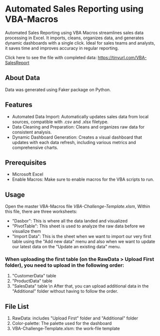 # Automated Sales Reporting using VBA-Macros
Automated Sales Reporting using VBA Macros streamlines sales data processing in Excel. It imports, cleans, organizes data, and generates dynamic dashboards with a single click. Ideal for sales teams and analysts, it saves time and improves accuracy in regular reporting.

Click here to see the file with completed data: https://tinyurl.com/VBA-SalesReport

## About Data
Data was generated using Faker package on Python.

## Features
- Automated Data Import: Automatically updates sales data from local sources, compatible with .csv and .xlsx filetype.
- Data Cleaning and Preparation: Cleans and organizes raw data for consistent analysis.
- Dynamic Dashboard Generation: Creates a visual dashboard that updates with each data refresh, including various metrics and comprehensive charts.

## Prerequisites
- Microsoft Excel
- Enable Macros: Make sure to enable macros for the VBA scripts to run.

## Usage
Open the master VBA-Macros file *VBA-Challenge-Template.xlsm*, Within this file, there are three worksheets:
- "Dasbor": This is where all the data landed and visualized
- "PivotTable": This sheet is used to analyze the raw data before we visualize them
- "Import Data": This is the sheet when we want to import our very first table using the "Add new data" menu and also when we want to update our latest data on the "Update an existing data" menu.

### When uploading the first table (on the RawData > Upload First folder), you need to upload in the following order:
1. "CustomerData" table
2. "ProductData" table
3. "SalesData" table
\n After that, you can upload additional data in the "Additional" folder without having to follow the order.

## File List
1. RawData: includes "Upload First" folder and "Additional" folder
2. Color-palette: The palette used for the dashboard
3. VBA-Challenge-Template.xlsm: the work-file template

